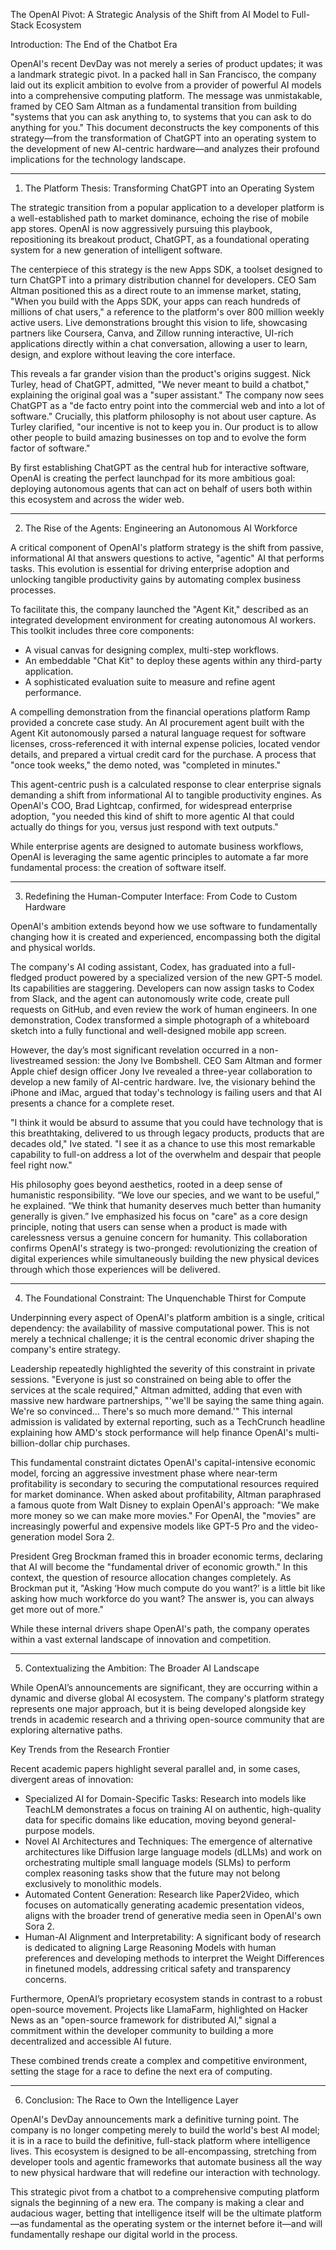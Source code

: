 The OpenAI Pivot: A Strategic Analysis of the Shift from AI Model to Full-Stack Ecosystem

Introduction: The End of the Chatbot Era

OpenAI's recent DevDay was not merely a series of product updates; it was a landmark strategic pivot. In a packed hall in San Francisco, the company laid out its explicit ambition to evolve from a provider of powerful AI models into a comprehensive computing platform. The message was unmistakable, framed by CEO Sam Altman as a fundamental transition from building "systems that you can ask anything to, to systems that you can ask to do anything for you." This document deconstructs the key components of this strategy—from the transformation of ChatGPT into an operating system to the development of new AI-centric hardware—and analyzes their profound implications for the technology landscape.


--------------------------------------------------------------------------------


1. The Platform Thesis: Transforming ChatGPT into an Operating System

The strategic transition from a popular application to a developer platform is a well-established path to market dominance, echoing the rise of mobile app stores. OpenAI is now aggressively pursuing this playbook, repositioning its breakout product, ChatGPT, as a foundational operating system for a new generation of intelligent software.

The centerpiece of this strategy is the new Apps SDK, a toolset designed to turn ChatGPT into a primary distribution channel for developers. CEO Sam Altman positioned this as a direct route to an immense market, stating, "When you build with the Apps SDK, your apps can reach hundreds of millions of chat users," a reference to the platform's over 800 million weekly active users. Live demonstrations brought this vision to life, showcasing partners like Coursera, Canva, and Zillow running interactive, UI-rich applications directly within a chat conversation, allowing a user to learn, design, and explore without leaving the core interface.

This reveals a far grander vision than the product's origins suggest. Nick Turley, head of ChatGPT, admitted, "We never meant to build a chatbot," explaining the original goal was a "super assistant." The company now sees ChatGPT as a "de facto entry point into the commercial web and into a lot of software." Crucially, this platform philosophy is not about user capture. As Turley clarified, "our incentive is not to keep you in. Our product is to allow other people to build amazing businesses on top and to evolve the form factor of software."

By first establishing ChatGPT as the central hub for interactive software, OpenAI is creating the perfect launchpad for its more ambitious goal: deploying autonomous agents that can act on behalf of users both within this ecosystem and across the wider web.


--------------------------------------------------------------------------------


2. The Rise of the Agents: Engineering an Autonomous AI Workforce

A critical component of OpenAI's platform strategy is the shift from passive, informational AI that answers questions to active, "agentic" AI that performs tasks. This evolution is essential for driving enterprise adoption and unlocking tangible productivity gains by automating complex business processes.

To facilitate this, the company launched the "Agent Kit," described as an integrated development environment for creating autonomous AI workers. This toolkit includes three core components:

* A visual canvas for designing complex, multi-step workflows.
* An embeddable "Chat Kit" to deploy these agents within any third-party application.
* A sophisticated evaluation suite to measure and refine agent performance.

A compelling demonstration from the financial operations platform Ramp provided a concrete case study. An AI procurement agent built with the Agent Kit autonomously parsed a natural language request for software licenses, cross-referenced it with internal expense policies, located vendor details, and prepared a virtual credit card for the purchase. A process that "once took weeks," the demo noted, was "completed in minutes."

This agent-centric push is a calculated response to clear enterprise signals demanding a shift from informational AI to tangible productivity engines. As OpenAI's COO, Brad Lightcap, confirmed, for widespread enterprise adoption, "you needed this kind of shift to more agentic AI that could actually do things for you, versus just respond with text outputs."

While enterprise agents are designed to automate business workflows, OpenAI is leveraging the same agentic principles to automate a far more fundamental process: the creation of software itself.


--------------------------------------------------------------------------------


3. Redefining the Human-Computer Interface: From Code to Custom Hardware

OpenAI's ambition extends beyond how we use software to fundamentally changing how it is created and experienced, encompassing both the digital and physical worlds.

The company's AI coding assistant, Codex, has graduated into a full-fledged product powered by a specialized version of the new GPT-5 model. Its capabilities are staggering. Developers can now assign tasks to Codex from Slack, and the agent can autonomously write code, create pull requests on GitHub, and even review the work of human engineers. In one demonstration, Codex transformed a simple photograph of a whiteboard sketch into a fully functional and well-designed mobile app screen.

However, the day’s most significant revelation occurred in a non-livestreamed session: the Jony Ive Bombshell. CEO Sam Altman and former Apple chief design officer Jony Ive revealed a three-year collaboration to develop a new family of AI-centric hardware. Ive, the visionary behind the iPhone and iMac, argued that today's technology is failing users and that AI presents a chance for a complete reset.

"I think it would be absurd to assume that you could have technology that is this breathtaking, delivered to us through legacy products, products that are decades old," Ive stated. "I see it as a chance to use this most remarkable capability to full-on address a lot of the overwhelm and despair that people feel right now."

His philosophy goes beyond aesthetics, rooted in a deep sense of humanistic responsibility. “We love our species, and we want to be useful,” he explained. “We think that humanity deserves much better than humanity generally is given.” Ive emphasized his focus on "care" as a core design principle, noting that users can sense when a product is made with carelessness versus a genuine concern for humanity. This collaboration confirms OpenAI's strategy is two-pronged: revolutionizing the creation of digital experiences while simultaneously building the new physical devices through which those experiences will be delivered.


--------------------------------------------------------------------------------


4. The Foundational Constraint: The Unquenchable Thirst for Compute

Underpinning every aspect of OpenAI's platform ambition is a single, critical dependency: the availability of massive computational power. This is not merely a technical challenge; it is the central economic driver shaping the company's entire strategy.

Leadership repeatedly highlighted the severity of this constraint in private sessions. "Everyone is just so constrained on being able to offer the services at the scale required," Altman admitted, adding that even with massive new hardware partnerships, "'we'll be saying the same thing again. We're so convinced... There's so much more demand.'" This internal admission is validated by external reporting, such as a TechCrunch headline explaining how AMD's stock performance will help finance OpenAI's multi-billion-dollar chip purchases.

This fundamental constraint dictates OpenAI's capital-intensive economic model, forcing an aggressive investment phase where near-term profitability is secondary to securing the computational resources required for market dominance. When asked about profitability, Altman paraphrased a famous quote from Walt Disney to explain OpenAI's approach: "We make more money so we can make more movies." For OpenAI, the "movies" are increasingly powerful and expensive models like GPT-5 Pro and the video-generation model Sora 2.

President Greg Brockman framed this in broader economic terms, declaring that AI will become the "fundamental driver of economic growth." In this context, the question of resource allocation changes completely. As Brockman put it, "Asking ‘How much compute do you want?’ is a little bit like asking how much workforce do you want? The answer is, you can always get more out of more."

While these internal drivers shape OpenAI's path, the company operates within a vast external landscape of innovation and competition.


--------------------------------------------------------------------------------


5. Contextualizing the Ambition: The Broader AI Landscape

While OpenAI’s announcements are significant, they are occurring within a dynamic and diverse global AI ecosystem. The company's platform strategy represents one major approach, but it is being developed alongside key trends in academic research and a thriving open-source community that are exploring alternative paths.

Key Trends from the Research Frontier

Recent academic papers highlight several parallel and, in some cases, divergent areas of innovation:

* Specialized AI for Domain-Specific Tasks: Research into models like TeachLM demonstrates a focus on training AI on authentic, high-quality data for specific domains like education, moving beyond general-purpose models.
* Novel AI Architectures and Techniques: The emergence of alternative architectures like Diffusion large language models (dLLMs) and work on orchestrating multiple small language models (SLMs) to perform complex reasoning tasks show that the future may not belong exclusively to monolithic models.
* Automated Content Generation: Research like Paper2Video, which focuses on automatically generating academic presentation videos, aligns with the broader trend of generative media seen in OpenAI's own Sora 2.
* Human-AI Alignment and Interpretability: A significant body of research is dedicated to aligning Large Reasoning Models with human preferences and developing methods to interpret the Weight Differences in finetuned models, addressing critical safety and transparency concerns.

Furthermore, OpenAI’s proprietary ecosystem stands in contrast to a robust open-source movement. Projects like LlamaFarm, highlighted on Hacker News as an "open-source framework for distributed AI," signal a commitment within the developer community to building a more decentralized and accessible AI future.

These combined trends create a complex and competitive environment, setting the stage for a race to define the next era of computing.


--------------------------------------------------------------------------------


6. Conclusion: The Race to Own the Intelligence Layer

OpenAI's DevDay announcements mark a definitive turning point. The company is no longer competing merely to build the world's best AI model; it is in a race to build the definitive, full-stack platform where intelligence lives. This ecosystem is designed to be all-encompassing, stretching from developer tools and agentic frameworks that automate business all the way to new physical hardware that will redefine our interaction with technology.

This strategic pivot from a chatbot to a comprehensive computing platform signals the beginning of a new era. The company is making a clear and audacious wager, betting that intelligence itself will be the ultimate platform—as fundamental as the operating system or the internet before it—and will fundamentally reshape our digital world in the process.
